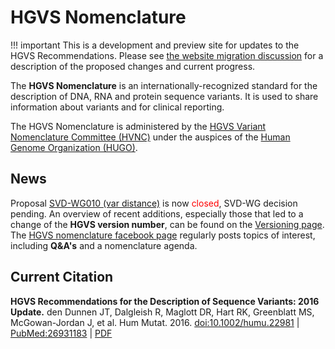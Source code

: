 # HGVS Nomenclature

!!! important
    This is a development and preview site for updates to the HGVS Recommendations.  Please see [the website migration discussion](https://github.com/HGVSnomenclature/HVNC/discussions/17) for a description of the proposed changes and current progress.

The **HGVS Nomenclature** is an internationally-recognized standard for the description of
DNA, RNA and protein sequence variants. It is used to share information about variants and for
clinical reporting.

The HGVS Nomenclature is administered by the [HGVS Variant Nomenclature Committee (HVNC)](hvnc.md)
under the auspices of the [Human Genome Organization (HUGO)](https://hugo-int.org/).

## News

Proposal [SVD-WG010 (var distance)](../consultation/SVD-WG010/) is now <font color="red">closed</font>, SVD-WG decision pending.
An overview of recent additions, especially those that led to a change of the **HGVS version number**, can be found on the [Versioning page](../background/versioning).
The [HGVS nomenclature facebook page](https://www.facebook.com/HGVSmutnomen) regularly posts topics of interest, including **Q&A's** and a nomenclature agenda.

## Current Citation

**HGVS Recommendations for the Description of Sequence Variants: 2016 Update.**
den Dunnen JT, Dalgleish R, Maglott DR, Hart RK, Greenblatt MS, McGowan-Jordan J, et al.
Hum Mutat. 2016. [doi:10.1002/humu.22981](http://dx.doi.org/10.1002/humu.22981)
| [PubMed:26931183](https://www.ncbi.nlm.nih.gov/pubmed/26931183) | [PDF](http://onlinelibrary.wiley.com/doi/10.1002/humu.22981/pdf)